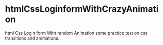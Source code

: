 # htmlCssLoginformWithCrazyAnimation
html Css Login form With random Animation
some practice test on css transitions and animations.